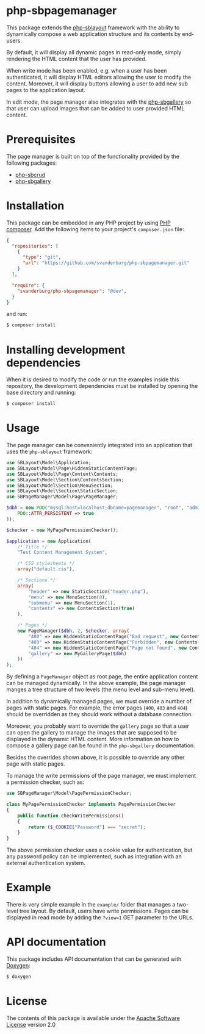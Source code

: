 php-sbpagemanager
=================
This package extends the
[php-sblayout](https://github.com/svanderburg/php-sblayout) framework with
the ability to dynamically compose a web application structure and its
contents by end-users.

By default, it will display all dynamic pages in read-only mode, simply
rendering the HTML content that the user has provided.

When write mode has been enabled, e.g. when a user has been authenticated, it
will display HTML editors allowing the user to modify the content. Moreover,
it will display buttons allowing a user to add new sub pages to the application
layout.

In edit mode, the page manager also integrates with the
[php-sbgallery](https://github.com/svanderburg/php-sbgallery) so that user can
upload images that can be added to user provided HTML content.

Prerequisites
=============
The page manager is built on top of the functionality provided by the following
packages:

* [php-sbcrud](https://github.com/svanderburg/php-sbcrud)
* [php-sbgallery](https://github.com/svanderburg/php-sbgallery)

Installation
============
This package can be embedded in any PHP project by using
[PHP composer](https://getcomposer.org). Add the following items to your
project's `composer.json` file:

```json
{
  "repositories": [
    {
      "type": "git",
      "url": "https://github.com/svanderburg/php-sbpagemanager.git"
    }
  ],

  "require": {
    "svanderburg/php-sbpagemanager": "@dev",
  }
}
```

and run:

```bash
$ composer install
```

Installing development dependencies
===================================
When it is desired to modify the code or run the examples inside this
repository, the development dependencies must be installed by opening
the base directory and running:

```bash
$ composer install
```


Usage
=====
The page manager can be conveniently integrated into an application that uses
the `php-sblayout` framework:

```php
use SBLayout\Model\Application;
use SBLayout\Model\Page\HiddenStaticContentPage;
use SBLayout\Model\Page\Content\Contents;
use SBLayout\Model\Section\ContentsSection;
use SBLayout\Model\Section\MenuSection;
use SBLayout\Model\Section\StaticSection;
use SBPageManager\Model\Page\PageManager;

$dbh = new PDO("mysql:host=localhost;dbname=pagemanager", "root", "admin", array(
    PDO::ATTR_PERSISTENT => true
));

$checker = new MyPagePermissionChecker();

$application = new Application(
    /* Title */
    "Test Content Management System",

    /* CSS stylesheets */
    array("default.css"),

    /* Sections */
    array(
        "header" => new StaticSection("header.php"),
        "menu" => new MenuSection(0),
        "submenu" => new MenuSection(1),
        "contents" => new ContentsSection(true)
    ),

    /* Pages */
    new PageManager($dbh, 2, $checker, array(
        "400" => new HiddenStaticContentPage("Bad request", new Contents("error/400.php")),
        "403" => new HiddenStaticContentPage("Forbidden", new Contents("error/403.php")),
        "404" => new HiddenStaticContentPage("Page not found", new Contents("error/404.php")),
        "gallery" => new MyGalleryPage($dbh)
    ))
);
```

By defining a `PageManager` object as root page, the entire application content
can be managed dynamically. In the above example, the page manager manges a tree
structure of two levels (the menu level and sub-menu level).

In addition to dynamically managed pages, we must override a number of pages with
static pages. For example, the error pages (`400`, `403` and `404`) should be
overridden as they should work without a database connection.

Moreover, you probably want to override the `gallery` page so that a user can
open the gallery to manage the images that are supposed to be displayed in the
dynamic HTML content. More information on how to compose a gallery page can be
found in the `php-sbgallery` documentation.

Besides the overrides shown above, it is possible to override any other page
with static pages.

To manage the write permissions of the page manager, we must implement a
permission checker, such as:

```php
use SBPageManager\Model\PagePermissionChecker;

class MyPagePermissionChecker implements PagePermissionChecker
{
    public function checkWritePermissions()
    {
        return ($_COOKIE["Password"] === "secret");
    }
}
```

The above permission checker uses a cookie value for authentication, but any
password policy can be implemented, such as integration with an external
authentication system.

Example
=======
There is very simple example in the `example/` folder that manages a two-level
tree layout. By default, users have write permissions. Pages can be displayed
in read mode by adding the `?view=1` GET parameter to the URLs.

API documentation
=================
This package includes API documentation that can be generated with
[Doxygen](https://www.doxygen.nl):

```bash
$ doxygen
```

License
=======
The contents of this package is available under the
[Apache Software License](http://www.apache.org/licenses/LICENSE-2.0.html)
version 2.0
